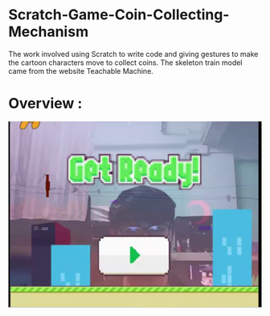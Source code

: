 # Scratch-Game-Coin-Collecting-Mechanism
The work involved using Scratch to write code and giving gestures to make the cartoon characters move to collect coins. The skeleton train model came from the website Teachable Machine.
# Overview :
<img src="Scratch/Screenshot 2025-01-17 204829.png" alt="ตัวอย่างรูปภาพ" width="750"/>
